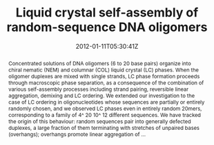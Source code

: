 ---
title: "Liquid crystal self-assembly of random-sequence DNA oligomers"
authors:
- Tommaso Bellini
- Giuliano Zanchetta
- Tommaso P. Fraccia
- admin
- Ethan Tsai
- Gregory P. Smith
- Mark J. Moran
- David M. Walba
- Noel A. Clark

#author_notes:
#- "author1 note"
#- "author2 note"
date: "2012-01-11T05:30:41Z"
doi: "10.1073/pnas.1117463109"

# Schedule page publish date (NOT publication's date).
publishDate: "2024-04-15T00:00:00Z"

# Publication type.
# Legend: 0 = Uncategorized; 1 = Conference paper; 2 = Journal article;
# 3 = Preprint / Working Paper; 4 = Report; 5 = Book; 6 = Book section;
# 7 = Thesis; 8 = Patent
publication_types: ["article-journal"]

# Publication name and optional abbreviated publication name.
publication: "*Aps March Meeting Abstracts* **2012**, J51. 014"
publication_short: "*Proc. Natl. Acad. Sci. U.S.A.* **2012**, J51. 014"

abstract: "Concentrated solutions of DNA oligomers (6 to 20 base pairs) organize into chiral nematic (NEM) and columnar (COL) liquid crystal (LC) phases. When the oligomer duplexes are mixed with single strands, LC phase formation proceeds through macroscopic phase separation, as a consequence of the combination of various self-assembly processes including strand pairing, reversible linear aggregation, demixing and LC ordering. We extended our investigation to the case of LC ordering in oligonucleotides whose sequences are partially or entirely randomly chosen, and we observed LC phases even in entirely random 20mers, corresponding to a family of 4^ 20 10^ 12 different sequences. We have tracked the origin of this behaviour: random sequences pair into generally defected duplexes, a large fraction of them terminating with stretches of unpaired bases (overhangs); overhangs promote linear aggregation of …"

# Summary. An optional shortened abstract.
summary:

tags:
#- tag1
#- tag2
featured: false

links:
#- name: Link
#  url: "link..."
#url_pdf: ''
#url_code: ''
#url_dataset: ''
#url_poster: ''
#url_project: ''
#url_slides: ''
#url_source: ''
#url_video: ''

# Featured image
# To use, add an image named `featured.jpg/png` to your page's folder. 
#image:
#  caption: ""
#  focal_point: ""
#  preview_only: false

# Associated Projects (optional).
#   Associate this publication with one or more of your projects.
#   Simply enter your project's folder or file name without extension.
#   E.g. `internal-project` references `content/project/internal-project/index.md`.
#   Otherwise, set `projects: []`.
projects: []

# Slides (optional).
#   Associate this publication with Markdown slides.
#   Simply enter your slide deck's filename without extension.
#   E.g. `slides: "example"` references `content/slides/example/index.md`.
#   Otherwise, set `slides: ""`.
slides:

# Comments (optional).
#   Enable comments in the page.
commentable: false
---